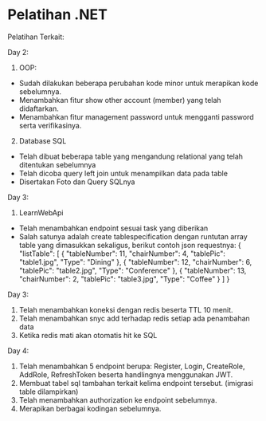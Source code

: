 # Pelatihan .NET
Pelatihan Terkait:

Day 2:
1. OOP:
- Sudah dilakukan beberapa perubahan kode minor untuk merapikan kode sebelumnya.
- Menambahkan fitur show other account (member) yang telah didaftarkan.
- Menambahkan fitur management password untuk mengganti password serta verifikasinya.
2. Database SQL
- Telah dibuat beberapa table yang mengandung relational yang telah ditentukan sebelumnya
- Telah dicoba query left join untuk menampilkan data pada table
- Disertakan Foto dan Query SQLnya

Day 3:
1. LearnWebApi
- Telah menambahkan endpoint sesuai task yang diberikan
- Salah satunya adalah create tablespecification dengan runtutan array table yang dimasukkan sekaligus, berikut contoh json requestnya:
{
  "listTable": [
    {
        "tableNumber": 11,
        "chairNumber": 4,
        "tablePic": "table1.jpg",
        "Type": "Dining"
    },
    {
        "tableNumber": 12,
        "chairNumber": 6,
        "tablePic": "table2.jpg",
        "Type": "Conference"
    },
    {
        "tableNumber": 13,
        "chairNumber": 2,
        "tablePic": "table3.jpg",
        "Type": "Coffee"
    }
  ]
}

Day 3:
1. Telah menambahkan koneksi dengan redis beserta TTL 10 menit.
2. Telah menambahkan snyc add terhadap redis setiap ada penambahan data
3. Ketika redis mati akan otomatis hit ke SQL

Day 4:
1. Telah menambahkan 5 endpoint berupa: Register, Login, CreateRole, AddRole, RefreshToken beserta handlingnya menggunakan JWT.
2. Membuat tabel sql tambahan terkait kelima endpoint tersebut. (imigrasi table dilampirkan)
3. Telah menambahkan authorization ke endpoint sebelumnya.
4. Merapikan berbagai kodingan sebelumnya.

